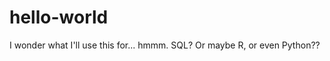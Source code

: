 hello-world
===========

I wonder what I'll use this for... hmmm.
SQL? Or maybe R, or even Python??

